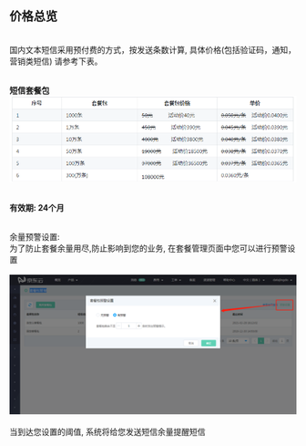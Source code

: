 ## 价格总览<br>
<br>
国内文本短信采用预付费的方式，按发送条数计算, 具体价格(包括验证码，通知，营销类短信) 请参考下表。<br><br>

**短信套餐包**<br>
![套餐包](../../../../image/Text-Message/dx-000tp-tcb2.gif)<br><br>

**有效期: 24个月**<br><br>

余量预警设置:<br>
为了防止套餐余量用尽,防止影响到您的业务, 在套餐管理页面中您可以进行预警设置<br><br>
![预警设置](../../../../image/Text-Message/dx-001.png)<br><br>
当到达您设置的阈值, 系统将给您发送短信余量提醒短信
